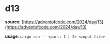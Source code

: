 # d13

**source**: [https://adventofcode.com/2024/day/13](https://adventofcode.com/2024/day/13)

**usage**: `cargo run -- <part: 1 | 2> <input file>`
